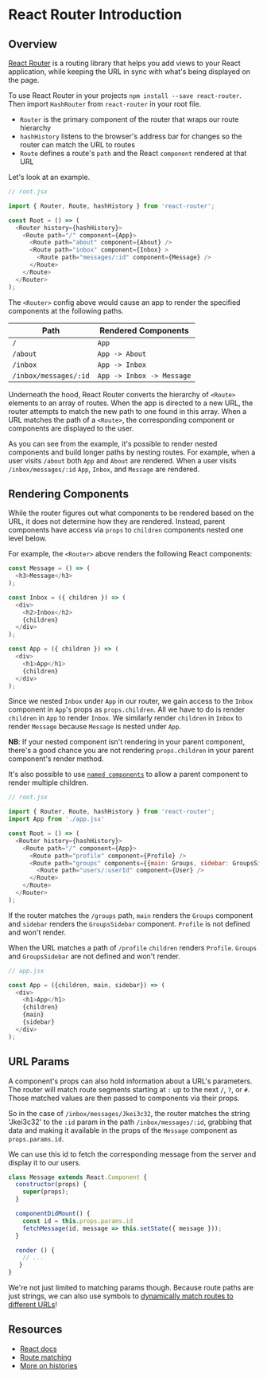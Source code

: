 # React Router Introduction

## Overview

[React Router](https://github.com/ReactTraining/react-router/) is a
routing  library that helps you add views to your React application,
while keeping the  URL in sync with what's being displayed on the page.

To use React Router in your projects `npm install --save react-router`.
Then import `HashRouter` from `react-router` in your root file. 

* `Router` is the primary component of the router that wraps our route
hierarchy
* `hashHistory` listens to the browser's address bar for changes so the
router can match the URL to routes
* `Route` defines a route's `path` and the React `component` rendered
at that URL


Let's look at an example.

```js
// root.jsx

import { Router, Route, hashHistory } from 'react-router';

const Root = () => (
  <Router history={hashHistory}>
    <Route path="/" component={App}>
      <Route path="about" component={About} />
      <Route path="inbox" component={Inbox} >
        <Route path="messages/:id" component={Message} />
      </Route>
    </Route>
  </Router>
);
```

The `<Router>` config above would cause an app to render the specified
components at  the following paths.

Path                    | Rendered Components
------------------------|-----------
`/`                     | `App`
`/about`                | `App -> About`
`/inbox`                | `App -> Inbox`
`/inbox/messages/:id`   | `App -> Inbox -> Message`

Underneath the hood, React Router converts the hierarchy of
`<Route>` elements to an array of routes. When the app is directed to a
new URL, the  router attempts to match the new path to one found in this
array.  When a URL matches the path of a `<Route>`, the corresponding
component or components are displayed to the user.

As you can see from the example, it's possible to render nested
components  and build longer paths by nesting routes. For example, when
a user  visits `/about` both `App` and `About` are rendered. When a user
visits  `/inbox/messages/:id` `App`, `Inbox`, and `Message` are
rendered.

## Rendering Components

While the router figures out what components to be rendered based on the
URL, it does not determine how they are rendered. Instead, parent
components have  access via `props` to `children` components nested one
level below.

For example, the `<Router>` above renders the following React
components:

```js
const Message = () => (
  <h3>Message</h3>
);
```

```js
const Inbox = ({ children }) => (
  <div>
    <h2>Inbox</h2>
    {children}
  </div>
);

```

```js
const App = ({ children }) => (
  <div>
    <h1>App</h1>
    {children}
  </div>
);
```

Since we nested `Inbox` under `App` in our router, we gain access to the
`Inbox` component in `App`'s props as `props.children`. All we have to
do is render  `children` in `App` to render `Inbox`. We similarly render
`children` in `Inbox` to render `Message` because `Message` is nested
under `App`.

**NB**: If your nested component isn't rendering in your parent
component, there's a good chance you are not rendering `props.children`
in your parent component's render method.

It's also possible to use [`named
components`](https://github.com/ReactTraining/react-router/blob/master/docs/API.md#named-components) to allow a parent component to render multiple children.

```js
// root.jsx

import { Router, Route, hashHistory } from 'react-router';
import App from './app.jsx'

const Root = () => (
  <Router history={hashHistory}>
    <Route path="/" component={App}>
      <Route path="profile" component={Profile} />
      <Route path="groups" components={{main: Groups, sidebar: GroupsSidebar}} />
        <Route path="users/:userId" component={User} />
      </Route>
    </Route>
  </Router>
);
```

If the router matches the `/groups` path, `main` renders the `Groups`
component  and `sidebar` renders the `GroupsSidebar` component.
`Profile` is not defined and  won't render.

When the URL matches a path of `/profile` `children` renders `Profile`.
`Groups` and `GroupsSidebar` are not defined and won't render.

```js
// app.jsx

const App = ({children, main, sidebar}) => (
  <div>
    <h1>App</h1>
    {children}
    {main}
    {sidebar}
  </div>
);
```

## URL Params

A component's props can also hold information about a URL's parameters.
The router will match route segments starting at `:` up to the next `/`,
`?`, or `#`. Those matched values are then passed to components via
their props.

So in the case of `/inbox/messages/Jkei3c32`, the router matches the
string 'Jkei3c32' to the `:id` param in the path `/inbox/messages/:id`,
grabbing that data and  making it available in the props of the
`Message` component as `props.params.id`.

We can use this id to fetch the corresponding message from the server
and display it to our users.

```js
class Message extends React.Component {
  constructor(props) {
    super(props);
  }

  componentDidMount() {
    const id = this.props.params.id
    fetchMessage(id, message => this.setState({ message }));
  }

  render () {
    // ...
   }
}

```

We're not just limited to matching params though. Because route paths
are just strings, we can also use symbols to [dynamically match routes
to different
URLs](https://github.com/ReactTraining/react-router/blob/master/docs/guides/RouteMatching.md#path-syntax)!

## Resources

* [React docs](https://github.com/ReactTraining/react-router/)
* [Route
matching](https://github.com/ReactTraining/react-router/blob/master/docs/guides/RouteMatching.md)
* [More on
histories](https://github.com/ReactTraining/react-router/blob/master/docs/guides/Histories.md#hashhistory)
